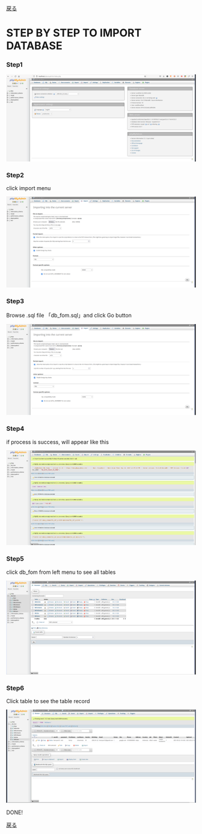 [戻る](../../README.md)

# STEP BY STEP TO IMPORT DATABASE
<h3>Step1</h3>
<img src="img/1.png" alt="" srcset="">
<br>

<h3>Step2</h3>
<p>click import menu</p>
<img src="img/2.png" alt="" srcset="">
<br>

<h3>Step3</h3>
<p>Browse .sql file 「db_fom.sql」and click Go button</p>
<img src="img/3.png" alt="" srcset="">
<br>

<h3>Step4</h3>
<p>if process is success, will appear like this</p>
<img src="img/4.png" alt="" srcset="">
<br>

<h3>Step5</h3>
<p>click db_fom from left menu to see all tables</p>
<img src="img/5.png" alt="" srcset="">
<br>

<h3>Step6</h3>
<p>Click table to see the table record</p>
<img src="img/6.png" alt="" srcset="">
<br>

<p>DONE! </p>

[戻る](../../README.md)